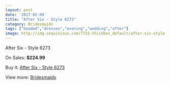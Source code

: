 ```yaml
---
layout: post
date: '2017-02-09'
title: "After Six - Style 6273"
category: Bridesmaids
tags: ["beaded","dresses","evening","wedding","after"]
image: http://img.sequinious.com/7733-thickbox_default/after-six-style-6273.jpg
---
```

After Six - Style 6273

On Sales: **$224.99**
<a href="https://www.sequinious.com/bridesmaids/3114-after-six-style-6273.html"><amp-img layout="responsive" width="600" height="600" src="//img.sequinious.com/7733-thickbox_default/after-six-style-6273.jpg" alt="After Six - Style 6273 0" /></a>

Buy it: [After Six - Style 6273](https://www.sequinious.com/bridesmaids/3114-after-six-style-6273.html "After Six - Style 6273")

View more: [Bridesmaids](https://www.sequinious.com/3-bridesmaids "Bridesmaids")